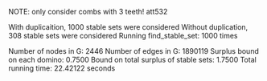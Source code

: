NOTE: only consider combs with 3 teeth! 
att532

With duplicaition, 1000 stable sets were considered 
Without duplication, 308 stable sets were considered 
Running find_stable_set: 1000 times 

Number of nodes in G: 2446 
Number of edges in G: 1890119 
Surplus bound on each domino: 0.7500 
Bound on total surplus of stable sets: 1.7500 
Total running time: 22.42122 seconds